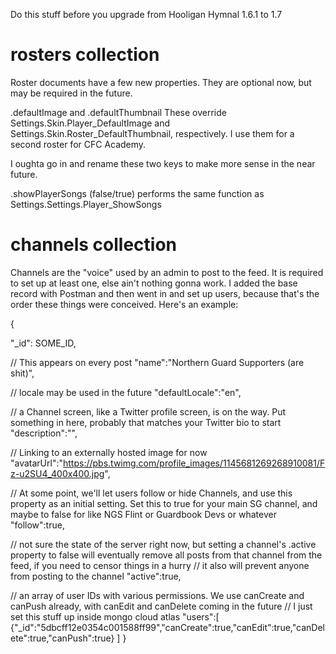 Do this stuff before you upgrade from Hooligan Hymnal 1.6.1 to 1.7

# rosters collection
Roster documents have a few new properties. They are optional now, but may be required in the future.

.defaultImage and .defaultThumbnail
These override Settings.Skin.Player_DefaultImage and Settings.Skin.Roster_DefaultThumbnail, respectively. I use them for a second roster for CFC Academy.

I oughta go in and rename these two keys to make more sense in the near future.

.showPlayerSongs (false/true) performs the same function as Settings.Settings.Player_ShowSongs

# channels collection

Channels are the "voice" used by an admin to post to the feed. It is required to set up at least one, else ain't nothing gonna work. I added the base record with Postman and then went in and set up users, because that's the order these things were conceived. Here's an example:

{

"_id": SOME_ID,

// This appears on every post
"name":"Northern Guard Supporters (are shit)",

// locale may be used in the future
"defaultLocale":"en",

// a Channel screen, like a Twitter profile screen, is on the way. Put something in here, probably that matches your Twitter bio to start
"description":"", 

// Linking to an externally hosted image for now
"avatarUrl":"https://pbs.twimg.com/profile_images/1145681269268910081/Fz-u2SU4_400x400.jpg",

// At some point, we'll let users follow or hide Channels, and use this property as an initial setting. Set this to true for your main SG channel, and maybe to false for like NGS Flint or Guardbook Devs or whatever
"follow":true,

// not sure the state of the server right now, but setting a channel's .active property to false will eventually remove all posts from that channel from the feed, if you need to censor things in a hurry
// it also will prevent anyone from posting to the channel
"active":true,

// an array of user IDs with various permissions. We use canCreate and canPush already, with canEdit and canDelete coming in the future
// I just set this stuff up inside mongo cloud atlas
"users":[
{"_id":"5dbcff12e0354c001588ff99","canCreate":true,"canEdit":true,"canDelete":true,"canPush":true}
]
}
